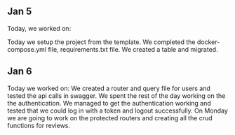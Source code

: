 ## Jan 5

Today, we worked on:

Today we setup the project from the template. We completed the docker-compose.yml file, requirements.txt file.
We created a table and migrated.

## Jan 6

Today we worked on:
We created a router and query file for users and tested the api calls in swagger.
We spent the rest of the day working on the the authentication. We managed to get the authentication working and tested that we could log in with a token and logout successfully.
On Monday we are going to work on the protected routers and creating all the crud functions for reviews.

